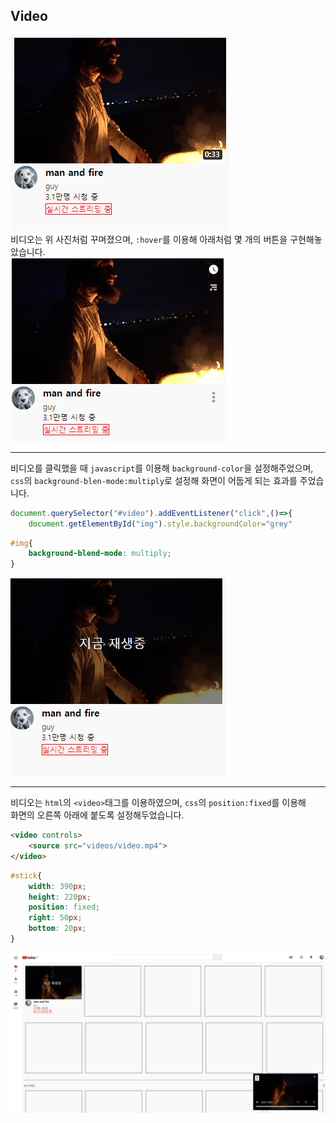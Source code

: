 ## Video
![video1](/readmeimages/video1.png)  
비디오는 위 사진처럼 꾸며졌으며, `:hover`를 이용해 아래처럼 몇 개의 버튼을 구현해놓았습니다.  
![video2](/readmeimages/video2.png)

---

비디오를 클릭했을 때 `javascript`를 이용해 `background-color`을 설정해주었으며,
`css`의 `background-blen-mode:multiply`로 설정해 화면이 어둡게 되는 효과를 주었습니다.

```javascript
document.querySelector("#video").addEventListener("click",()=>{
    document.getElementById("img").style.backgroundColor="grey"
```

```css
#img{
    background-blend-mode: multiply;
}
```
![video3](/readmeimages/video3.PNG)  

---

비디오는 `html`의 `<video>`태그를 이용하였으며, `css`의 `position:fixed`를 이용해  
화면의 오른쪽 아래에 붙도록 설정해두었습니다.

```html
<video controls>
    <source src="videos/video.mp4">
</video>
```
```css
#stick{
    width: 390px;
    height: 220px;
    position: fixed;
    right: 50px;
    bottom: 20px;
}
```
![video4](/readmeimages/video4.PNG)